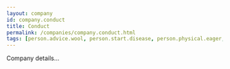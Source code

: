 ```yaml
---
layout: company
id: company.conduct
title: Conduct
permalink: /companies/company.conduct.html
tags: [person.advice.wool, person.start.disease, person.physical.eager, person.slice.enact, person.blame.cricket, person.cattle.wrestle, person.predict.enhance, person.daughter.virtual]
---
```


Company details...